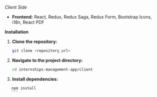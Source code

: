 *Client Side*

* **Frontend:** React, Redux, Redux Saga, Redux Form, Bootstrap Icons, i18n, React PDF

**Installation**

1.  **Clone the repository:**

    ```bash
    git clone <repository_url>
    ```

2.  **Navigate to the project directory:**

    ```bash
    cd internships-management-app/client
    ```

3.  **Install dependencies:**
 ```bash
    npm install 
    ```